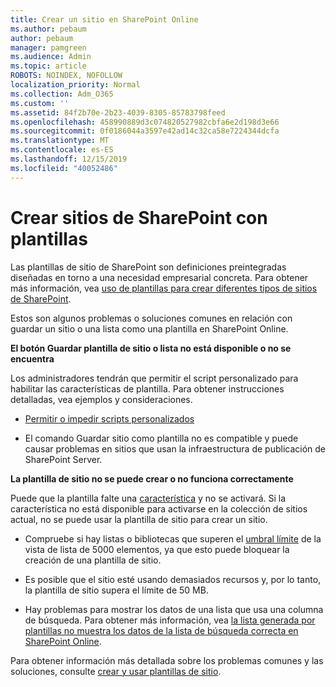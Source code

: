 ```yaml
---
title: Crear un sitio en SharePoint Online
ms.author: pebaum
author: pebaum
manager: pamgreen
ms.audience: Admin
ms.topic: article
ROBOTS: NOINDEX, NOFOLLOW
localization_priority: Normal
ms.collection: Adm_O365
ms.custom: ''
ms.assetid: 84f2b70e-2b23-4039-8305-85783798feed
ms.openlocfilehash: 458990889d3c074820527982cbfa6e2d198d3e66
ms.sourcegitcommit: 0f0186044a3597e42ad14c32ca58e7224344dcfa
ms.translationtype: MT
ms.contentlocale: es-ES
ms.lasthandoff: 12/15/2019
ms.locfileid: "40052486"
---
```

# <a name="create-sharepoint-sites-using-templates"></a>Crear sitios de SharePoint con plantillas

Las plantillas de sitio de SharePoint son definiciones preintegradas diseñadas en torno a una necesidad empresarial concreta. Para obtener más información, vea [uso de plantillas para crear diferentes tipos de sitios de SharePoint](https://support.office.com/article/using-templates-to-create-different-kinds-of-sharepoint-sites-449eccec-ff99-4cf3-b62e-dcfee37e8da4).

Estos son algunos problemas o soluciones comunes en relación con guardar un sitio o una lista como una plantilla en SharePoint Online. 

**El botón Guardar plantilla de sitio o lista no está disponible o no se encuentra**

Los administradores tendrán que permitir el script personalizado para habilitar las características de plantilla. Para obtener instrucciones detalladas, vea ejemplos y consideraciones. 

- [Permitir o impedir scripts personalizados](https://docs.microsoft.com/sharepoint/allow-or-prevent-custom-script)

- El comando Guardar sitio como plantilla no es compatible y puede causar problemas en sitios que usan la infraestructura de publicación de SharePoint Server.

**La plantilla de sitio no se puede crear o no funciona correctamente**

Puede que la plantilla falte una [característica](https://social.technet.microsoft.com/wiki/contents/articles/14423.sharepoint-2013-existing-features-guid.aspx) y no se activará. Si la característica no está disponible para activarse en la colección de sitios actual, no se puede usar la plantilla de sitio para crear un sitio.

- Compruebe si hay listas o bibliotecas que superen el [umbral límite](https://support.office.com/article/Manage-large-lists-and-libraries-in-SharePoint-B8588DAE-9387-48C2-9248-C24122F07C59) de la vista de lista de 5000 elementos, ya que esto puede bloquear la creación de una plantilla de sitio.

- Es posible que el sitio esté usando demasiados recursos y, por lo tanto, la plantilla de sitio supera el límite de 50 MB.


- Hay problemas para mostrar los datos de una lista que usa una columna de búsqueda. Para obtener más información, vea [la lista generada por plantillas no muestra los datos de la lista de búsqueda correcta en SharePoint Online](https://docs.microsoft.com/sharepoint/support/lists-and-libraries/template-generated-list-incorrect-data).

Para obtener información más detallada sobre los problemas comunes y las soluciones, consulte [crear y usar plantillas de sitio](https://support.office.com/article/Create-and-use-site-templates-60371B0F-00E0-4C49-A844-34759EBDD989).



